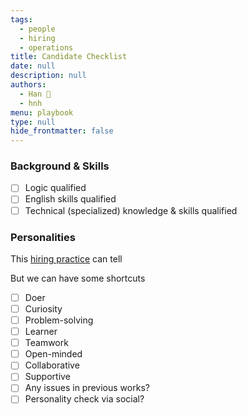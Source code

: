 ```yaml
---
tags: 
  - people
  - hiring
  - operations
title: Candidate Checklist
date: null
description: null
authors: 
  - Han 🐸
  - hnh
menu: playbook
type: null
hide_frontmatter: false
---
```


### Background & Skills
- [ ]  Logic qualified
- [ ]  English skills qualified
- [ ]  Technical (specialized) knowledge & skills qualified

### Personalities
This [hiring practice](https://memo.d.foundation/playbook/operations/hiring-approach/) can tell

But we can have some shortcuts

- [ ]  Doer
- [ ]  Curiosity
- [ ]  Problem-solving
- [ ]  Learner
- [ ]  Teamwork
- [ ]  Open-minded
- [ ]  Collaborative
- [ ]  Supportive
- [ ]  Any issues in previous works?
- [ ]  Personality check via social?